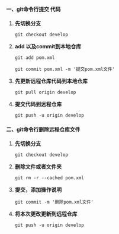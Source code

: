 #### 一、git命令行提交 代码

1. **先切换分支** 

   ```shell
   git checkout develop
   ```

2. **add 以及commit到本地仓库**

   ```shell
   git add pom.xml
   ```

   ```shell
   git commit pom.xml -m '提交pom.xml文件'
   ```

3. **先更新远程仓库代码到本地仓库**

   ```shell
   git pull origin develop
   ```

4. **提交代码到远程仓库**

   ```shell
   git push -u origin develop
   ```



#### 二、git命令行删除远程仓库文件

1. **先切换分支**

   ```shell
   git checkout develop
   ```

2. **删除文件或者文件夹**

   ```shell
   git rm -r --cached pom.xml
   ```

3. **提交，添加操作说明**

   ```shell
   git commit -m '删除pom.xml文件'
   ```

4. **将本次更改更新到远程仓库**

   ```shell
   git push -u origin develop
   ```

   